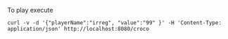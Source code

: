 
To play execute
```
curl -v -d '{"playerName":"irreg", "value":"99" }' -H 'Content-Type: application/json' http://localhost:8080/croco
```